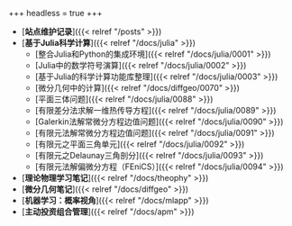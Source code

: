 +++
headless = true
+++


- [**站点维护记录**]({{< relref "/posts" >}})
- [**基于Julia科学计算**]({{< relref "/docs/julia" >}}) 
    - [整合Julia和Python的集成环境]({{< relref "/docs/julia/0001" >}})  
    - [Julia中的数学符号演算]({{< relref "/docs/julia/0002" >}}) 
    - [基于Julia的科学计算功能库整理]({{< relref "/docs/julia/0003" >}})  
    - [微分几何中的计算]({{< relref "/docs/diffgeo/0070" >}})   
    - [平面三体问题]({{< relref "/docs/julia/0088" >}})   
    - [有限差分法求解一维热传导方程]({{< relref "/docs/julia/0089" >}})    
    - [Galerkin法解常微分方程边值问题]({{< relref "/docs/julia/0090" >}})   
    - [有限元法解常微分方程边值问题]({{< relref "/docs/julia/0091" >}})   
    - [有限元之平面三角单元]({{< relref "/docs/julia/0092" >}})     
    - [有限元之Delaunay三角剖分]({{< relref "/docs/julia/0093" >}})   
    - [有限元法解偏微分方程（FEniCS）]({{< relref "/docs/julia/0094" >}})     
- [**理论物理学习笔记**]({{< relref "/docs/theophy" >}})  
- [**微分几何笔记**]({{< relref "/docs/diffgeo" >}})
- [**机器学习：概率视角**]({{< relref "/docs/mlapp" >}})
- [**主动投资组合管理**]({{< relref "/docs/apm" >}})







